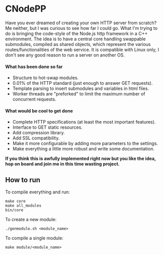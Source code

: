# CNodePP

Have you ever dreamed of creating your own HTTP server from scratch? Me neither, but I was curious to see how far I could go. What I'm trying to do is bringing the code-style of the Node.js http framework in a C++ environment. The idea is to have a central core handling swappable submodules, compiled as shared objects, which represent the various routes/functionalities of the web service. It is compatible with Linux only, I don't see any good reason to run a server on another OS.

#### What has been done so far
* Structure to hot-swap modules.
* 0.01% of the HTTP standard (just enough to answer GET requests).
* Template parsing to insert submodules and variables in html files.
* Worker threads are "preforked" to limit the maximum number of concurrent requests.

#### What would be cool to get done
* Complete HTTP specifications (at least the most important features).
* Interface to GET static resources.
* Add compression library.
* Add SSL compatibility.
* Make it more configurable by adding more parameters to the settings.
* Make everything a little more robust and write some documentation.

**If you think this is awfully implemented right now but you like the idea, hop on board and join me in this time wasting project.**

## How to run

To compile everything and run:

    make core
    make all_modules
    bin/core


To create a new module:

    ./genmodule.sh <module_name>


To compile a single module:

    make module/<module_name>
